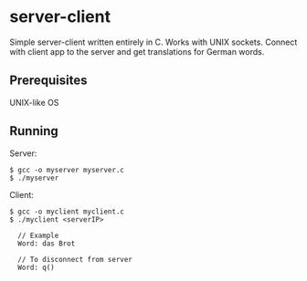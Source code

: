 # server-client

Simple server-client written entirely in C. Works with UNIX sockets.
Connect with client app to the server and get translations for German words.

## Prerequisites
UNIX-like OS

## Running
Server:
```
$ gcc -o myserver myserver.c
$ ./myserver
```

Client:
```
$ gcc -o myclient myclient.c
$ ./myclient <serverIP>

  // Example
  Word: das Brot
  
  // To disconnect from server
  Word: q()
```
